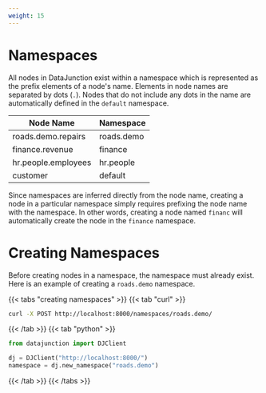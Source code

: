 ```yaml
---
weight: 15
---
```


# Namespaces

All nodes in DataJunction exist within a namespace which is represented as the prefix elements of a node's name. Elements in
node names are separated by dots (`.`). Nodes that do not include any dots in the name are automatically defined in the `default`
namespace.

| Node Name           | Namespace    |
|---------------------|--------------|
| roads.demo.repairs  | roads.demo   |
| finance.revenue     | finance      |
| hr.people.employees | hr.people    |
| customer            | default      |

Since namespaces are inferred directly from the node name, creating a node in a particular namespace simply requires prefixing
the node name with the namespace. In other words, creating a node named `financ` will automatically create the node in the
`finance` namespace.

# Creating Namespaces

Before creating nodes in a namespace, the namespace must already exist. Here is an example of creating a `roads.demo` namespace.

{{< tabs "creating namespaces" >}}
{{< tab "curl" >}}
```sh
curl -X POST http://localhost:8000/namespaces/roads.demo/
```
{{< /tab >}}
{{< tab "python" >}}

```py
from datajunction import DJClient

dj = DJClient("http://localhost:8000/")
namespace = dj.new_namespace("roads.demo")
```
{{< /tab >}}
{{< /tabs >}}
